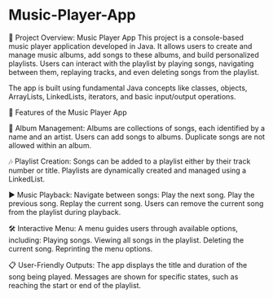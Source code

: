 # Music-Player-App

🎵 Project Overview: Music Player App
This project is a console-based music player application developed in Java. It allows users to create and manage music albums, add songs to these albums, and build personalized playlists. Users can interact with the playlist by playing songs, navigating between them, replaying tracks, and even deleting songs from the playlist.

The app is built using fundamental Java concepts like classes, objects, ArrayLists, LinkedLists, iterators, and basic input/output operations.

📀 Features of the Music Player App

📂 Album Management:
Albums are collections of songs, each identified by a name and an artist.
Users can add songs to albums.
Duplicate songs are not allowed within an album.


🎶 Playlist Creation:
Songs can be added to a playlist either by their track number or title.
Playlists are dynamically created and managed using a LinkedList.


▶️ Music Playback:
Navigate between songs:
Play the next song.
Play the previous song.
Replay the current song.
Users can remove the current song from the playlist during playback.


🛠️ Interactive Menu:
A menu guides users through available options, including:
Playing songs.
Viewing all songs in the playlist.
Deleting the current song.
Reprinting the menu options.


📋 User-Friendly Outputs:
The app displays the title and duration of the song being played.
Messages are shown for specific states, such as reaching the start or end of the playlist.
